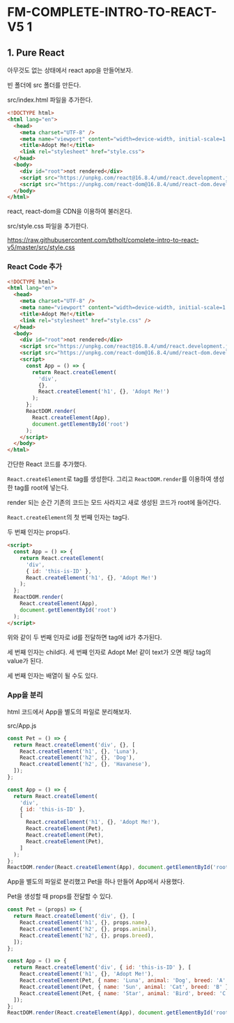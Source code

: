 # FM-COMPLETE-INTRO-TO-REACT-V5 1

## 1. Pure React

아무것도 없는 상태에서 react app을 만들어보자.

빈 폴더에 src 폴더를 만든다.

src/index.html 파일을 추가한다.

```html
<!DOCTYPE html>
<html lang="en">
  <head>
    <meta charset="UTF-8" />
    <meta name="viewport" content="width=device-width, initial-scale=1.0" />
    <title>Adopt Me!</title>
    <link rel="stylesheet" href="style.css">
  </head>
  <body>
    <div id="root">not rendered</div>
    <script src="https://unpkg.com/react@16.8.4/umd/react.development.js"></script>
    <script src="https://unpkg.com/react-dom@16.8.4/umd/react-dom.development.js"></script>
  </body>
</html>
```

react, react-dom을 CDN을 이용하여 불러온다.

src/style.css 파일을 추가한다.

<https://raw.githubusercontent.com/btholt/complete-intro-to-react-v5/master/src/style.css>

### React Code 추가

```html
<!DOCTYPE html>
<html lang="en">
  <head>
    <meta charset="UTF-8" />
    <meta name="viewport" content="width=device-width, initial-scale=1.0" />
    <title>Adopt Me!</title>
    <link rel="stylesheet" href="style.css" />
  </head>
  <body>
    <div id="root">not rendered</div>
    <script src="https://unpkg.com/react@16.8.4/umd/react.development.js"></script>
    <script src="https://unpkg.com/react-dom@16.8.4/umd/react-dom.development.js"></script>
    <script>
      const App = () => {
        return React.createElement(
          'div',
          {},
          React.createElement('h1', {}, 'Adopt Me!')
        );
      };
      ReactDOM.render(
        React.createElement(App),
        document.getElementById('root')
      );
    </script>
  </body>
</html>
```

간단한 React 코드를 추가했다.

`React.createElement`로 tag를 생성한다. 그리고 `ReactDOM.render`를 이용하여 생성한 tag를 root에 넣는다.

render 되는 순간 기존의 코드는 모드 사라지고 새로 생성된 코드가 root에 들어간다.

`React.createElement`의 첫 번째 인자는 tag다.

두 번째 인자는 props다.

```html
<script>
  const App = () => {
    return React.createElement(
      'div',
      { id: 'this-is-ID' },
      React.createElement('h1', {}, 'Adopt Me!')
    );
  };
  ReactDOM.render(
    React.createElement(App),
    document.getElementById('root')
  );
</script>
```

위와 같이 두 번째 인자로 id를 전달하면 tag에 id가 추가된다.

세 번째 인자는 child다. 세 번째 인자로 Adopt Me! 같이 text가 오면 해당 tag의 value가 된다.

세 번째 인자는 배열이 될 수도 있다.

### App을 분리

html 코드에서 App을 별도의 파일로 분리해보자.

src/App.js

```js
const Pet = () => {
  return React.createElement('div', {}, [
    React.createElement('h1', {}, 'Luna'),
    React.createElement('h2', {}, 'Dog'),
    React.createElement('h2', {}, 'Havanese'),
  ]);
};

const App = () => {
  return React.createElement(
    'div',
    { id: 'this-is-ID' },
    [
      React.createElement('h1', {}, 'Adopt Me!'),
      React.createElement(Pet),
      React.createElement(Pet),
      React.createElement(Pet),
    ]
  );
};
ReactDOM.render(React.createElement(App), document.getElementById('root'));
```

App을 별도의 파일로 분리했고 Pet을 하나 만들어 App에서 사용했다.

Pet을 생성할 때 props를 전달할 수 있다.

```js
const Pet = (props) => {
  return React.createElement('div', {}, [
    React.createElement('h1', {}, props.name),
    React.createElement('h2', {}, props.animal),
    React.createElement('h2', {}, props.breed),
  ]);
};

const App = () => {
  return React.createElement('div', { id: 'this-is-ID' }, [
    React.createElement('h1', {}, 'Adopt Me!'),
    React.createElement(Pet, { name: 'Luna', animal: 'Dog', breed: 'A' }),
    React.createElement(Pet, { name: 'Sun', animal: 'Cat', breed: 'B' }),
    React.createElement(Pet, { name: 'Star', animal: 'Bird', breed: 'C' }),
  ]);
};
ReactDOM.render(React.createElement(App), document.getElementById('root'));
```
